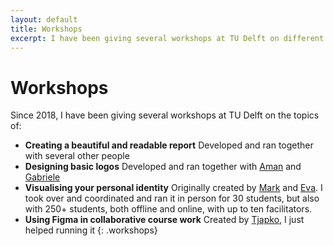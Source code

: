 ```yaml
---
layout: default
title: Workshops
excerpt: I have been giving several workshops at TU Delft on different design topics.
---
```


# Workshops

Since 2018, I have been giving several workshops at TU Delft on the topics of:

- **Creating a beautiful and readable report** Developed and ran together with several other people
- **Designing basic logos** Developed and ran together with [Aman](https://www.linkedin.com/in/amanadalal/) and [Gabriele](https://www.linkedin.com/in/gabriele-maria-schieppati/)
- **Visualising your personal identity** Originally created by [Mark](https://markjanssen.design) and [Eva](http://evaoosterlaken.com). I took over and coordinated and ran it in person for 30 students, but also with 250+ students, both offline and online, with up to ten facilitators.
- **Using Figma in collaborative course work** Created by [Tjapko](https://tjapkovermeulen.com/), I just helped running it
{: .workshops}